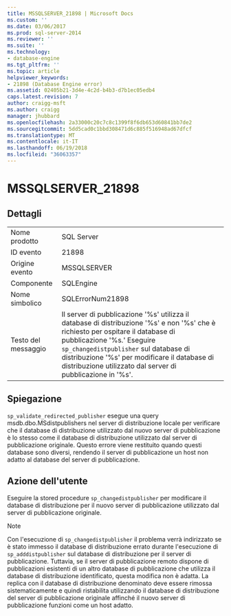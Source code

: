 ```yaml
---
title: MSSQLSERVER_21898 | Microsoft Docs
ms.custom: ''
ms.date: 03/06/2017
ms.prod: sql-server-2014
ms.reviewer: ''
ms.suite: ''
ms.technology:
- database-engine
ms.tgt_pltfrm: ''
ms.topic: article
helpviewer_keywords:
- 21898 (Database Engine error)
ms.assetid: 02405b21-3d4e-4c2d-b4b3-d7b1ec05edb4
caps.latest.revision: 7
author: craigg-msft
ms.author: craigg
manager: jhubbard
ms.openlocfilehash: 2a33000c20c7c8c1399f8f6db653d60841bb7de2
ms.sourcegitcommit: 5dd5cad0c1bbd308471d6c885f516948ad67dfcf
ms.translationtype: MT
ms.contentlocale: it-IT
ms.lasthandoff: 06/19/2018
ms.locfileid: "36063357"
---
```

# <a name="mssqlserver21898"></a>MSSQLSERVER_21898
    
## <a name="details"></a>Dettagli  
  
|||  
|-|-|  
|Nome prodotto|SQL Server|  
|ID evento|21898|  
|Origine evento|MSSQLSERVER|  
|Componente|SQLEngine|  
|Nome simbolico|SQLErrorNum21898|  
|Testo del messaggio|Il server di pubblicazione '%s' utilizza il database di distribuzione '%s' e non '%s' che è richiesto per ospitare il database di pubblicazione '%s.' Eseguire `sp_changedistpublisher` sul database di distribuzione '%s' per modificare il database di distribuzione utilizzato dal server di pubblicazione in '%s'.|  
  
## <a name="explanation"></a>Spiegazione  
 `sp_validate_redirected_publisher` esegue una query msdb.dbo.MSdistpublishers nel server di distribuzione locale per verificare che il database di distribuzione utilizzato dal nuovo server di pubblicazione è lo stesso come il database di distribuzione utilizzato dal server di pubblicazione originale. Questo errore viene restituito quando questi database sono diversi, rendendo il server di pubblicazione un host non adatto al database del server di pubblicazione.  
  
## <a name="user-action"></a>Azione dell'utente  
 Eseguire la stored procedure `sp_changedistpublisher` per modificare il database di distribuzione per il nuovo server di pubblicazione utilizzato dal server di pubblicazione originale.  
  
> [!NOTE]  
>  Con l'esecuzione di `sp_changedistpublisher` il problema verrà indirizzato se è stato immesso il database di distribuzione errato durante l'esecuzione di `sp_adddistpublisher` sul database di distribuzione per il server di pubblicazione. Tuttavia, se il server di pubblicazione remoto dispone di pubblicazioni esistenti di un altro database di pubblicazione che utilizza il database di distribuzione identificato, questa modifica non è adatta. La replica con il database di distribuzione denominato deve essere rimossa sistematicamente e quindi ristabilita utilizzando il database di distribuzione del server di pubblicazione originale affinché il nuovo server di pubblicazione funzioni come un host adatto.  
  
  